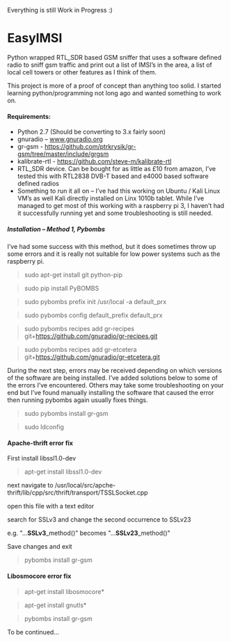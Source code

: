 Everything is still Work in Progress :)

# EasyIMSI


Python wrapped RTL_SDR based GSM sniffer that uses a software defined radio to sniff gsm traffic and print out a list of IMSI’s in the area, a list of local cell towers or other features as I think of them. 

This project is more of a proof of concept than anything too solid. I started learning python/programming not long ago and wanted something to work on. 

#### Requirements:
- Python 2.7 (Should be converting to 3.x fairly soon)
- gnuradio – www.gnuradio.org
- gr-gsm - https://github.com/ptrkrysik/gr-gsm/tree/master/include/grgsm
- kalibrate-rtl - https://github.com/steve-m/kalibrate-rtl
- RTL_SDR device. Can be bought for as little as £10 from amazon, I’ve tested this with RTL2838 DVB-T based and e4000 based software defined radios
- Something to run it all on – I’ve had this working on Ubuntu / Kali Linux VM’s as well Kali directly installed on Linx 1010b tablet. While I’ve managed to get most of this working with a raspberry pi 3, I haven’t had it successfully running yet and some troubleshooting is still needed.

##### Installation – Method 1, Pybombs
I’ve had some success with this method, but it does sometimes throw up some errors and it is really not suitable for low power systems such as the raspberry pi. 

> sudo apt-get install git python-pip  

> sudo pip install PyBOMBS  

> sudo pybombs prefix init /usr/local -a default_prx  

> sudo pybombs config default_prefix default_prx  

> sudo pybombs recipes add gr-recipes git+https://github.com/gnuradio/gr-recipes.git  

> sudo pybombs recipes add gr-etcetera git+https://github.com/gnuradio/gr-etcetera.git  


During the next step, errors may be received depending on which versions of the software are being installed. I’ve added solutions below to some of the errors I’ve encountered. Others may take some troubleshooting on your end but I’ve found manually installing the software that caused the error then running pybombs again usually fixes things.

>sudo pybombs install gr-gsm  

>sudo ldconfig



#### Apache-thrift error fix
First install libssl1.0-dev
>apt-get install libssl1.0-dev

next navigate to /usr/local/src/apche-thrift/lib/cpp/src/thrift/transport/TSSLSocket.cpp  

open this file with a text editor  

search for SSLv3 and change the second occurrence to SSLv23  

 e.g. "...**SSLv3**_method()" becomes "...**SSLv23**_method()"

Save changes and exit  

>pybombs install gr-gsm

#### Libosmocore error fix
>apt-get install libosmocore*  

>apt-get install gnutls*  

>pybombs install gr-gsm  


To be continued…
